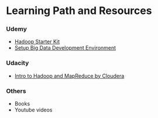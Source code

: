 # Learning Path and Resources

### Udemy
* [Hadoop Starter Kit](https://www.udemy.com/course/hadoopstarterkit/?LSNPUBID=JVFxdTr9V80&ranEAID=JVFxdTr9V80&ranMID=39197&ranSiteID=JVFxdTr9V80-QG3.jibFPU5xDSAXQTyPwA)
* [Setup Big Data Development Environment](https://www.udemy.com/course/setup-big-data-development-environment/?LSNPUBID=JVFxdTr9V80&ranEAID=JVFxdTr9V80&ranMID=39197&ranSiteID=JVFxdTr9V80-zgovI6rXBNq3s.g0USYzbQ)

### Udacity
* [Intro to Hadoop and MapReduce by Cloudera](https://www.udacity.com/course/intro-to-hadoop-and-mapreduce--ud617)

### Others
* Books
* Youtube videos